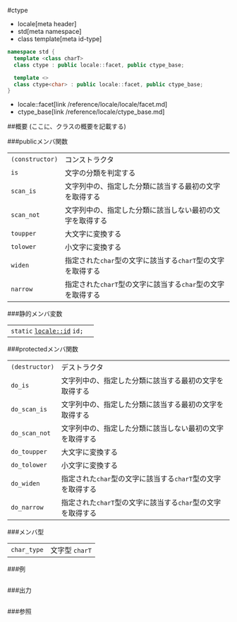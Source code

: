 #ctype
* locale[meta header]
* std[meta namespace]
* class template[meta id-type]

```cpp
namespace std {
  template <class charT>
  class ctype : public locale::facet, public ctype_base;

  template <>
  class ctype<char> : public locale::facet, public ctype_base;
}
```
* locale::facet[link /reference/locale/locale/facet.md]
* ctype_base[link /reference/locale/ctype_base.md]

##概要
(ここに、クラスの概要を記載する)

###publicメンバ関数

| | |
|----------------------------|----------------------------------------------------------------------------------------------------------|
| `(constructor)` | コンストラクタ |
| `is` | 文字の分類を判定する |
| `scan_is` | 文字列中の、指定した分類に該当する最初の文字を取得する |
| `scan_not` | 文字列中の、指定した分類に該当しない最初の文字を取得する |
| `toupper` | 大文字に変換する |
| `tolower` | 小文字に変換する |
| `widen` | 指定された`char`型の文字に該当する`charT`型の文字を取得する |
| `narrow` | 指定された`charT`型の文字に該当する`char`型の文字を取得する |

###静的メンバ変数

| | |
|--------------------------------------------------------------------------------------------------------------------|--|
| `static` [`locale::id`](/reference/locale/locale/id.md) `id;` |  |

###protectedメンバ関数

| | |
|---------------------------|----------------------------------------------------------------------------------------------------------|
| `(destructor)` | デストラクタ |
| `do_is` | 文字列中の、指定した分類に該当する最初の文字を取得する |
| `do_scan_is` | 文字列中の、指定した分類に該当する最初の文字を取得する |
| `do_scan_not` | 文字列中の、指定した分類に該当しない最初の文字を取得する |
| `do_toupper` | 大文字に変換する |
| `do_tolower` | 小文字に変換する |
| `do_widen` | 指定された`char`型の文字に該当する`charT`型の文字を取得する |
| `do_narrow` | 指定された`charT`型の文字に該当する`char`型の文字を取得する |

###メンバ型

| | |
|------------------------|------------------------------|
| `char_type` | 文字型 `charT` |

###例
```cpp
```

###出力
```
```

###参照
